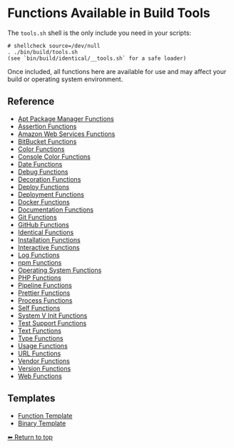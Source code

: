 # Functions Available in Build Tools

The `tools.sh` shell is the only include you need in your scripts:

    # shellcheck source=/dev/null
    . ./bin/build/tools.sh
    (see `bin/build/identical/__tools.sh` for a safe loader)

Once included, all functions here are available for use and may affect your build or operating system environment.

## Reference

- [Apt Package Manager Functions](./apt.md)
- [Assertion Functions](./assert.md)
- [Amazon Web Services Functions](./aws.md)
- [BitBucket Functions](./bitbucket.md)
- [Color Functions](./colors.md)
- [Console Color Functions](./consoleColor.md)
- [Date Functions](./date.md)
- [Debug Functions](./debug.md)
- [Decoration Functions](./decoration.md)
- [Deploy Functions](./deploy.md)
- [Deployment Functions](./deployment.md)
- [Docker Functions](./docker.md)
- [Documentation Functions](./documentation.md)
- [Git Functions](./git.md)
- [GitHub Functions](./github.md)
- [Identical Functions](./identical.md)
- [Installation Functions](./install.md)
- [Interactive Functions](./interactive.md)
- [Log Functions](./log.md)
- [npm Functions](./npm.md)
- [Operating System Functions](./os.md)
- [PHP Functions](./php.md)
- [Pipeline Functions](./pipeline.md)
- [Prettier Functions](./prettier.md)
- [Process Functions](./process.md)
- [Self Functions](./self.md)
- [System V Init Functions](./sysvinit.md)
- [Test Support Functions](./tests.md)
- [Text Functions](./text.md)
- [Type Functions](./type.md)
- [Usage Functions](./usage.md)
- [URL Functions](./url.md)
- [Vendor Functions](./vendor.md)
- [Version Functions](./version.md)
- [Web Functions](./web.md)

## Templates

- [Function Template](../__function.md)
- [Binary Template](../__binary.md)

[⬅ Return to top](../index.md)
